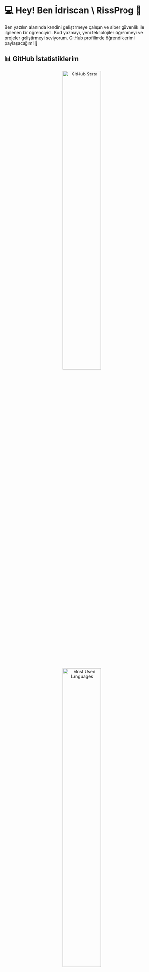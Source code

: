 # 💻 Hey! Ben İdriscan \ RissProg 👋

Ben yazılım alanında kendini geliştirmeye çalışan ve siber güvenlik ile ilgilenen bir öğrenciyim. Kod yazmayı, yeni teknolojiler öğrenmeyi ve projeler geliştirmeyi seviyorum. GitHub profilimde öğrendiklerimi paylaşacağım! 🚀

## 📊 GitHub İstatistiklerim

<p align="center">
  <img src="https://github-readme-stats.vercel.app/api?username=RissProg&show_icons=true&theme=radical" alt="GitHub Stats" width="50%"> 
  <img src="https://github-readme-stats.vercel.app/api/top-langs/?username=RissProg&layout=compact&theme=radical" alt="Most Used Languages" width="50%">
</p>

<p align="center">
  <img src="https://streak-stats.demolab.com?user=RissProg&theme=radical&hide_border=true" alt="GitHub Streak">
  <img src="https://github-profile-summary-cards.vercel.app/api/cards/profile-details?username=RissProg&theme=radical" alt="GitHub Contribution Graph">
</p>

## 🎯 Hedeflerim

- 🔹 **Programlama dillerinde yetkinlik kazanmak (Şu an üzerinde çalışıyorum:** **Python, C#, JavaScript**)
- 🔹 **Açık kaynak projelere katkıda bulunmak**
- 🔹 **Veri yapıları ve algoritmalar konusunda uzmanlaşmak**
- 🔹 **Web ve mobil geliştirme alanlarında deneyim kazanmak**

## 🔥 İlgi Alanlarım

- 🖥️ **Full-Stack Web Geliştirme**  
- 📱 **Mobil Uygulama Geliştirme**  
- 🎮 **Oyun Geliştirme**  
- 🛠 **Açık Kaynak Projeler**  

## 📫 Bana Ulaşın

📧 **E-posta:** ozinceidriscan@gmail.com  
🔗 **LinkedIn:** []  
🐦 **Twitter/X:** []  

Eğer benzer konulara ilgi duyuyorsan, projelerimi inceleyebilir ve birlikte öğrenebiliriz! 🚀  




<!---
RissProg/RissProg is a ✨ special ✨ repository because its `README.md` (this file) appears on your GitHub profile.
You can click the Preview link to take a look at your changes.
--->
